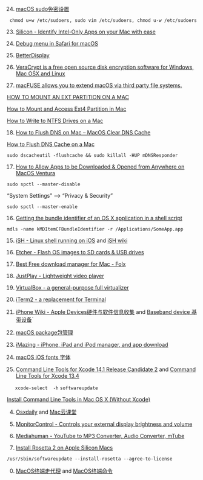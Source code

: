   24. [macOS sudo免密设置](https://blog.csdn.net/cengjingcanghai123/article/details/119797480)

` chmod u+w /etc/sudoers, sudo vim /etc/sudoers, chmod u-w /etc/sudoers`


  23. [Silicon - Identify Intel-Only Apps on your Mac with ease](https://github.com/DigiDNA/Silicon)


  22. [Debug menu in Safari for macOS](https://appletoolbox.com/not-seeing-the-debug-menu-in-safari-for-macos-big-sur-safari-14-fix-it/)


  21. [BetterDisplay](https://github.com/waydabber/BetterDisplay)


  20. [VeraCrypt is a free open source disk encryption software for Windows, Mac OSX and Linux](https://veracrypt.fr/)


  19. [macFUSE allows you to extend macOS via third party file systems.](https://github.com/osxfuse/osxfuse)


  [HOW TO MOUNT AN EXT PARTITION ON A MAC](https://hackmylinux.com/2018/02/18/how-to-mount-and-read-a-linux-partition-on-a-mac-ext2-ext3-ext4/)


  [How to Mount and Access Ext4 Partition in Mac](https://www.maketecheasier.com/mount-access-ext4-partition-mac/)


  [How to Write to NTFS Drives on a Mac](https://www.howtogeek.com/236055/how-to-write-to-ntfs-drives-on-a-mac/)



  18. [How to Flush DNS on Mac – MacOS Clear DNS Cache](https://www.freecodecamp.org/news/how-to-flush-dns-on-mac-macos-clear-dns-cache/)


  [How to Flush DNS Cache on a Mac](https://www.lifewire.com/flush-dns-cache-on-a-mac-5209298)


  `sudo dscacheutil -flushcache && sudo killall -HUP mDNSResponder`


  17. [How to Allow Apps to be Downloaded & Opened from Anywhere on MacOS Ventura](https://osxdaily.com/2022/11/17/allow-apps-downloaded-open-anywhere-macos/)


`sudo spctl --master-disable`      

“System Settings” --> “Privacy & Security” 

`sudo spctl --master-enable`


  16. [Getting the bundle identifier of an OS X application in a shell script](https://superuser.com/questions/346369/getting-the-bundle-identifier-of-an-os-x-application-in-a-shell-script)


`mdls -name kMDItemCFBundleIdentifier -r /Applications/SomeApp.app`


  15. [iSH -  Linux shell running on iOS](https://github.com/ish-app/ish) and [iSH wiki](https://github.com/ish-app/ish/wiki)


  14. [Etcher - Flash OS images to SD cards & USB drives](https://github.com/balena-io/etcher)


  13. [Best Free download manager for Mac - Folx](https://www.electronic.us/products/folx/)


  12. [JustPlay - Lightweight video player](https://www.electronic.us/just-play.html)


  11. [VirtualBox - a general-purpose full virtualizer](https://www.virtualbox.org)


  10. [iTerm2 - a replacement for Terminal](https://iterm2.com)


  09. [iPhone Wiki - Apple Devices硬件与软件信息收集](https://www.theiphonewiki.com) and [Baseband device 基带设备](https://www.theiphonewiki.com/wiki/Baseband_Device)`


  08. [macOS package包管理](./package.md)


  07. [iMazing - iPhone, iPad and iPod manager, and  app download](https://imazing.com/downloads)


  06. [macOS iOS fonts 字体](./fonts.md)


  05. [Command Line Tools for Xcode 14.1 Release Candidate 2](https://developer.apple.com/download/all/?q=Xcode) and [Command Line Tools for Xcode 13.4](https://download.developer.apple.com/Developer_Tools/Command_Line_Tools_for_Xcode_13.4/Command_Line_Tools_for_Xcode_13.4.dmg)


`   xcode-select  -h`  `softwareupdate`  

[Install Command Line Tools in Mac OS X (Without Xcode)](https://osxdaily.com/2014/02/12/install-command-line-tools-mac-os-x/)
  

  04. [Osxdaily](https://osxdaily.com) and [Mac云课堂 ](https://www.youtube.com/channel/UCGHCIkfEHaKT7zsq8wzqeOQ)


  03. [MonitorControl - Controls your external display brightness and volume](https://github.com/MonitorControl/MonitorControl)


  02. [Mediahuman - YouTube to MP3 Converter, Audio Converter, mTube](https://www.mediahuman.com/)


  01. [Install Rosetta 2 on Apple Silicon Macs](https://osxdaily.com/2020/12/04/how-install-rosetta-2-apple-silicon-mac/)

  `/usr/sbin/softwareupdate --install-rosetta --agree-to-license`


  00. [MacOS终端走代理](https://github.com/mrdulin/blog/issues/18) and [MacOS终端命令](https://github.com/qLzhu/macCommand)
